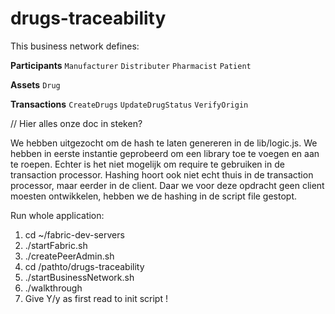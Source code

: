 # drugs-traceability

This business network defines:

**Participants**
`Manufacturer` `Distributer` `Pharmacist` `Patient`

**Assets**
`Drug`

**Transactions**
`CreateDrugs` `UpdateDrugStatus` `VerifyOrigin`


// Hier alles onze doc in steken?

We hebben uitgezocht om de hash te laten genereren in de lib/logic.js. We hebben in eerste instantie geprobeerd om een library toe te voegen en aan te roepen. Echter is het niet mogelijk om require te gebruiken in de transaction processor. Hashing hoort ook niet echt thuis in de transaction processor, maar eerder in de client. Daar we voor deze opdracht geen client moesten ontwikkelen, hebben we de hashing in de script file gestopt.

Run whole application:

1. cd ~/fabric-dev-servers
2. ./startFabric.sh
2. ./createPeerAdmin.sh
3. cd /pathto/drugs-traceability
4. ./startBusinessNetwork.sh
5. ./walkthrough 
6. Give Y/y as first read to init script !